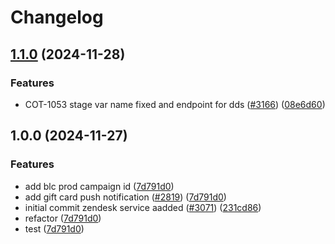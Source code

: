 # Changelog

## [1.1.0](https://github.com/bluelightcard/BlueLightCard-2.0/compare/bluelightcard/zendesk-v1.0.0...bluelightcard/zendesk-v1.1.0) (2024-11-28)


### Features

* COT-1053 stage var name fixed and endpoint for dds ([#3166](https://github.com/bluelightcard/BlueLightCard-2.0/issues/3166)) ([08e6d60](https://github.com/bluelightcard/BlueLightCard-2.0/commit/08e6d6045b06c37a1e662cb466ecabdbb5f29b12))

## 1.0.0 (2024-11-27)


### Features

* add blc prod campaign id ([7d791d0](https://github.com/bluelightcard/BlueLightCard-2.0/commit/7d791d092ee9735f6b11f9b483a612ae68311434))
* add gift card push notification ([#2819](https://github.com/bluelightcard/BlueLightCard-2.0/issues/2819)) ([7d791d0](https://github.com/bluelightcard/BlueLightCard-2.0/commit/7d791d092ee9735f6b11f9b483a612ae68311434))
* initial commit zendesk service aadded ([#3071](https://github.com/bluelightcard/BlueLightCard-2.0/issues/3071)) ([231cd86](https://github.com/bluelightcard/BlueLightCard-2.0/commit/231cd86d107ddb3d817cba8bfa46c5179a79479b))
* refactor ([7d791d0](https://github.com/bluelightcard/BlueLightCard-2.0/commit/7d791d092ee9735f6b11f9b483a612ae68311434))
* test ([7d791d0](https://github.com/bluelightcard/BlueLightCard-2.0/commit/7d791d092ee9735f6b11f9b483a612ae68311434))
